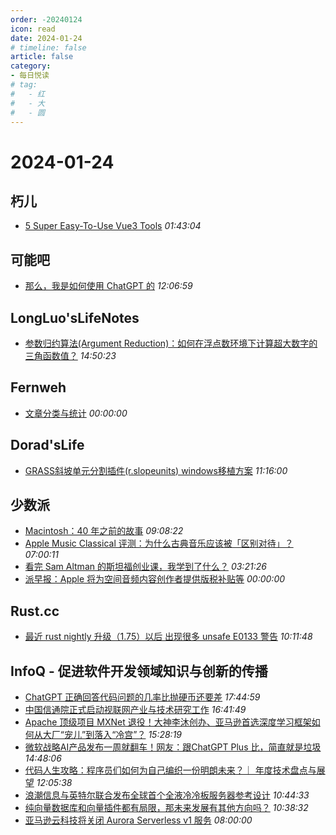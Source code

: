 ```yaml
---
order: -20240124
icon: read
date: 2024-01-24
# timeline: false
article: false
category:
- 每日悦读
# tag:
#   - 红
#   - 大
#   - 圆
---
```


# 2024-01-24 
## 朽儿<span></span>
* [5 Super Easy-To-Use Vue3 Tools](https://javascript.plainenglish.io/5-super-easy-to-use-vue3-tools-98c848b4c0fb?source=rss-c3917681a8f5------2) *01:43:04* 
## 可能吧<span></span>
* [那么，我是如何使用 ChatGPT 的](https://kenengba.com/post/3800.html) *12:06:59* 
## LongLuo'sLifeNotes<span></span>
* [参数归约算法(Argument Reduction)：如何在浮点数环境下计算超大数字的三角函数值？](http://www.longluo.me/blog/2023/09/16/argument-reduction/) *14:50:23* 
## Fernweh<span></span>
* [文章分类与统计](https://blog.wohin.me/post-categories/) *00:00:00* 
## Dorad'sLife<span></span>
* [GRASS斜坡单元分割插件(r.slopeunits) windows移植方案](https://blog.cuger.cn/p/db83/) *11:16:00* 
## 少数派<span></span>
* [Macintosh：40 年之前的故事](https://sspai.com/post/73310) *09:08:22* 
* [Apple Music Classical 评测：为什么古典音乐应该被「区别对待」？](https://sspai.com/post/79079) *07:00:11* 
* [看完 Sam Altman 的斯坦福创业课，我学到了什么？](https://sspai.com/post/84988) *03:21:26* 
* [派早报：Apple 将为空间音频内容创作者提供版税补贴等](https://sspai.com/post/86018) *00:00:00* 
## Rust.cc<span></span>
* [最近 rust nightly 升级（1.75）以后 出现很多 unsafe E0133 警告](https://rustcc.cn/article?id=4a35c77d-8114-4f0b-8048-0c12358bfccc) *10:11:48* 
## InfoQ - 促进软件开发领域知识与创新的传播<span></span>
* [ChatGPT 正确回答代码问题的几率比抛硬币还要差](https://www.infoq.cn/article/s112l2YWcRwmIDkRaNqF?utm_source=rss&utm_medium=article) *17:44:59* 
* [中国信通院正式启动视联网产业与技术研究工作](https://xie.infoq.cn/article/6d72ff143296323e5eb906a77?utm_source=rss&utm_medium=article) *16:41:49* 
* [Apache 顶级项目 MXNet 退役！大神李沐创办、亚马逊首选深度学习框架如何从大厂“宠儿”到落入“冷宫”？](https://www.infoq.cn/article/UYqTqTU9iloqhITdaHIz?utm_source=rss&utm_medium=article) *15:28:19* 
* [微软战略AI产品发布一周就翻车！网友：跟ChatGPT Plus 比，简直就是垃圾](https://www.infoq.cn/article/PNNeN0ES8uhidbplLyI4?utm_source=rss&utm_medium=article) *14:48:06* 
* [代码人生攻略：程序员们如何为自己编织一份明朗未来？｜ 年度技术盘点与展望](https://www.infoq.cn/video/NIYfevVbiaJBhotWbdcd?utm_source=rss&utm_medium=article) *12:05:38* 
* [浪潮信息与英特尔联合发布全球首个全液冷冷板服务器参考设计](https://www.infoq.cn/article/quj9NEBSi8Bg3SGwMqBb?utm_source=rss&utm_medium=article) *10:44:33* 
* [纯向量数据库和向量插件都有局限，那未来发展有其他方向吗？](https://www.infoq.cn/article/Cj0RxJAR1ICQd0WXrVKW?utm_source=rss&utm_medium=article) *10:38:32* 
* [亚马逊云科技将关闭 Aurora Serverless v1 服务](https://www.infoq.cn/article/yF7s2buZfbjX61eBEhs0?utm_source=rss&utm_medium=article) *08:00:00* 
